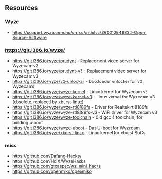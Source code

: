 Resources
---------
### Wyze

- https://support.wyze.com/hc/en-us/articles/360012546832-Open-Source-Software

### https://git.i386.io/wyze/

- https://git.i386.io/wyze/prudynt - Replacement video server for Wyzecam v2
- https://git.i386.io/wyze/prudynt-v3 - Replacement video server for Wyzecam v3
- https://git.i386.io/wyze/v3-unlocker - Bootloader unlocker for v3 Wyzecams
- https://git.i386.io/wyze/wyze-kernel - Linux kernel for Wyzecam v2
- https://git.i386.io/wyze/wyze-kernel-v3 - Linux kernel for Wyzecam v3 (obsolete, replaced by xburst-linux)
- https://git.i386.io/wyze/wyze-rtl8189fs - Driver for Realtek rtl8189fs
- https://git.i386.io/wyze/wyze-rtl8189fs-v3 - WiFi driver for Wyzecam v3
- https://git.i386.io/wyze/wyze-toolchain - Old gcc 4 toolchain, for building u-boot
- https://git.i386.io/wyze/wyze-uboot - Das U-boot for Wyzecam
- https://git.i386.io/wyze/xburst-linux - Linux kernel for xburst SoCs

### misc

- https://github.com/Dafang-Hacks/
- https://github.com/HclX/WyzeHacks
- https://github.com/gtxaspec/wz_mini_hacks
- https://github.com/openmiko/openmiko
